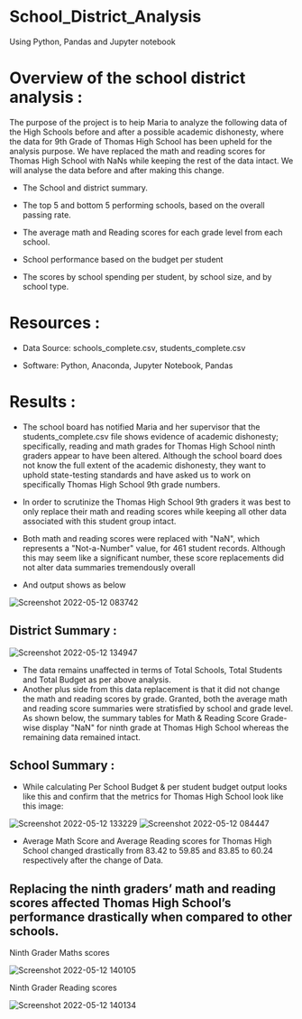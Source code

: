 # School_District_Analysis
Using Python, Pandas and Jupyter notebook

# Overview of the school district analysis :

The purpose of the project is to heip Maria to analyze the following data of the High Schools before and after a possible academic dishonesty, where the data for 9th Grade of Thomas High School has been upheld for the analysis purpose. We have replaced the math and reading scores for Thomas High School with NaNs while keeping the rest of the data intact. We will analyse the data before and after making this change.

- The School and district summary.

- The top 5 and bottom 5 performing schools, based on the overall passing rate.

- The average math and Reading scores for each grade level from each school.

- School performance based on the budget per student

- The scores by school spending per student, by school size, and by school type.

# Resources :

- Data Source: schools_complete.csv, students_complete.csv

- Software: Python, Anaconda, Jupyter Notebook, Pandas

# Results :

- The school board has notified Maria and her supervisor that the students_complete.csv file shows evidence of academic dishonesty; specifically, reading and math grades for Thomas High School ninth graders appear to have been altered. Although the school board does not know the full extent of the academic dishonesty, they want to uphold state-testing standards and have asked us to work on specifically Thomas High School 9th grade numbers.

- In order to scrutinize the Thomas High School 9th graders it was best to only replace their math and reading scores while keeping all other data associated with this student group intact.

- Both math and reading scores were replaced with "NaN", which represents a "Not-a-Number" value, for 461 student records. Although this may seem like a significant number, these score replacements did not alter data summaries tremendously overall
- And output shows as below

![Screenshot 2022-05-12 083742](https://user-images.githubusercontent.com/96400887/168114613-720c7cac-58d3-4876-b31a-48e9f72a03fa.png)

## District Summary :

![Screenshot 2022-05-12 134947](https://user-images.githubusercontent.com/96400887/168165761-733749d9-5351-43dd-bda0-3f243a816185.png)

- The data remains unaffected in terms of Total Schools, Total Students and Total Budget as per above analysis.
- Another plus side from this data replacement is that it did not change the math and reading scores by grade. Granted, both the average math and reading score summaries were stratisfied by school and grade level. As shown below, the summary tables for Math & Reading Score Grade-wise display "NaN" for ninth grade at Thomas High School whereas the remaining data remained intact.


## School Summary :

- While calculating Per School Budget & per student budget output looks like this and confirm that the metrics for Thomas High School look like this image:

![Screenshot 2022-05-12 133229](https://user-images.githubusercontent.com/96400887/168164377-e49d5aa6-46b9-434e-83d8-3a84209b3614.png)
![Screenshot 2022-05-12 084447](https://user-images.githubusercontent.com/96400887/168117503-cd40768c-57c3-4c44-92c1-41e192f88053.png)

- Average Math Score and Average Reading scores for Thomas High School changed drastically from 83.42 to 59.85 and 83.85 to 60.24 respectively after the change of Data.


## Replacing the ninth graders’ math and reading scores affected Thomas High School’s performance drastically when compared to other schools.

Ninth Grader Maths scores

![Screenshot 2022-05-12 140105](https://user-images.githubusercontent.com/96400887/168167479-61743dac-b4e8-4356-b901-e5ee4fd6b1e7.png)

Ninth Grader Reading scores

![Screenshot 2022-05-12 140134](https://user-images.githubusercontent.com/96400887/168167494-037fe760-fc1e-499b-9ac8-4ec9c879bcda.png)







